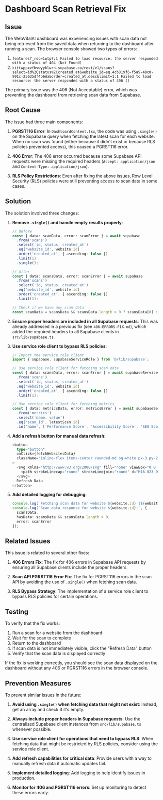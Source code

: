 # Dashboard Scan Retrieval Fix

## Issue

The WebVitalAI dashboard was experiencing issues with scan data not being retrieved from the saved data when returning to the dashboard after running a scan. The browser console showed two types of errors:

1. `features?_rsc=1wtp7:1 Failed to load resource: the server responded with a status of 404 (Not Found)`
2. `kittwppxvfbvwyyklwrn.supabase.co/rest/v1/scans?select=id%2Cstatus%2Ccreated_at&website_id=eq.4cb819f6-f5a9-48c0-901c-23635df4b6da&order=created_at.desc&limit=1:1 Failed to load resource: the server responded with a status of 406 ()`

The primary issue was the 406 (Not Acceptable) error, which was preventing the dashboard from retrieving scan data from Supabase.

## Root Cause

The issue had three main components:

1. **PGRST116 Error**: In `DashboardContent.tsx`, the code was using `.single()` on the Supabase query when fetching the latest scan for each website. When no scan was found (either because it didn't exist or because RLS policies prevented access), this caused a PGRST116 error.

2. **406 Error**: The 406 error occurred because some Supabase API requests were missing the required headers (`Accept: application/json` and `Content-Type: application/json`).

3. **RLS Policy Restrictions**: Even after fixing the above issues, Row Level Security (RLS) policies were still preventing access to scan data in some cases.

## Solution

The solution involved three changes:

1. **Remove `.single()` and handle empty results properly**:
   ```typescript
   // Before
   const { data: scanData, error: scanError } = await supabase
     .from('scans')
     .select('id, status, created_at')
     .eq('website_id', website.id)
     .order('created_at', { ascending: false })
     .limit(1)
     .single();

   // After
   const { data: scansData, error: scanError } = await supabase
     .from('scans')
     .select('id, status, created_at')
     .eq('website_id', website.id)
     .order('created_at', { ascending: false })
     .limit(1);

   // Check if we have any scan data
   const scanData = scansData && scansData.length > 0 ? scansData[0] : null;
   ```

2. **Ensure proper headers are included in all Supabase requests**:
   This was already addressed in a previous fix (see `406-ERRORS-FIX.md`), which added the required headers to all Supabase clients in `src/lib/supabase.ts`.

3. **Use service role client to bypass RLS policies**:
   ```typescript
   // Import the service role client
   import { supabase, supabaseServiceRole } from '@/lib/supabase';

   // Use service role client for fetching scan data
   const { data: scansData, error: scanError } = await supabaseServiceRole
     .from('scans')
     .select('id, status, created_at')
     .eq('website_id', website.id)
     .order('created_at', { ascending: false })
     .limit(1);

   // Use service role client for fetching metrics
   const { data: metricsData, error: metricsError } = await supabaseServiceRole
     .from('metrics')
     .select('name, value')
     .eq('scan_id', latestScan.id)
     .in('name', ['Performance Score', 'Accessibility Score', 'SEO Score', 'Security Score']);
   ```

4. **Add a refresh button for manual data refresh**:
   ```typescript
   <button
     type="button"
     onClick={fetchWebsitesData}
     className="inline-flex items-center rounded-md bg-white px-3 py-2 text-sm font-semibold text-gray-900 shadow-sm ring-1 ring-inset ring-gray-300 hover:bg-gray-50"
   >
     <svg xmlns="http://www.w3.org/2000/svg" fill="none" viewBox="0 0 24 24" strokeWidth={1.5} stroke="currentColor" className="w-4 h-4 mr-2">
       <path strokeLinecap="round" strokeLinejoin="round" d="M16.023 9.348h4.992v-.001M2.985 19.644v-4.992m0 0h4.992m-4.993 0l3.181 3.183a8.25 8.25 0 0013.803-3.7M4.031 9.865a8.25 8.25 0 0113.803-3.7l3.181 3.182m0-4.991v4.99" />
     </svg>
     Refresh Data
   </button>
   ```

5. **Add detailed logging for debugging**:
   ```typescript
   console.log(`Fetching scan data for website ${website.id} (${website.url})`);
   console.log(`Scan data response for website ${website.id}:`, {
     scansData,
     hasData: scansData && scansData.length > 0,
     error: scanError
   });
   ```

## Related Issues

This issue is related to several other fixes:

1. **406 Errors Fix**: The fix for 406 errors in Supabase API requests by ensuring all Supabase clients include the proper headers.

2. **Scan API PGRST116 Error Fix**: The fix for PGRST116 errors in the scan API by avoiding the use of `.single()` when fetching scan data.

3. **RLS Bypass Strategy**: The implementation of a service role client to bypass RLS policies for certain operations.

## Testing

To verify that the fix works:

1. Run a scan for a website from the dashboard
2. Wait for the scan to complete
3. Return to the dashboard
4. If scan data is not immediately visible, click the "Refresh Data" button
5. Verify that the scan data is displayed correctly

If the fix is working correctly, you should see the scan data displayed on the dashboard without any 406 or PGRST116 errors in the browser console.

## Prevention Measures

To prevent similar issues in the future:

1. **Avoid using `.single()` when fetching data that might not exist**: Instead, get an array and check if it's empty.

2. **Always include proper headers in Supabase requests**: Use the centralized Supabase client instances from `src/lib/supabase.ts` whenever possible.

3. **Use service role client for operations that need to bypass RLS**: When fetching data that might be restricted by RLS policies, consider using the service role client.

4. **Add refresh capabilities for critical data**: Provide users with a way to manually refresh data if automatic updates fail.

5. **Implement detailed logging**: Add logging to help identify issues in production.

6. **Monitor for 406 and PGRST116 errors**: Set up monitoring to detect these errors early.